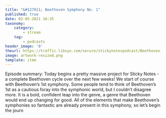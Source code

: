 ```yaml
---
title: "&#127911; Beethoven Symphony No. 1"
published: true
date: 02-05-2021 16:35
taxonomy:
    category:
        - stream
    tag:
        - podcasts
header_image: '0'
theurl: https://traffic.libsyn.com/secure/stickynotespodcast/Beethoven_1_Pod_-_28042021_07.57.mp3?dest-id=477278
image: artwork-resized.png
template: item
--- 
```

Episode summary: Today begins a pretty massive project for Sticky Notes - a complete Beethoven cycle over the next few weeks! We start of course with Beethoven’s 1st symphony. Some people tend to think of Beethoven’s 1st as a cautious foray into the symphonic world, but I couldn’t disagree more. It is a bold, confident leap into the genre, a genre that Beethoven would end up changing for good. All of the elements that make Beethoven’s symphonies so fantastic are already present in this symphony, so let’s begin the journ
